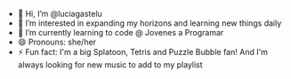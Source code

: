 - 👋 Hi, I’m @luciagastelu
- 👀 I’m interested in expanding my horizons and learning new things daily
- 🌱 I’m currently learning to code @ Jovenes a Programar
- 😄 Pronouns: she/her
- ⚡ Fun fact: I'm a big Splatoon, Tetris and Puzzle Bubble fan! And I'm always looking for new music to add to my playlist

<!---
luciagastelu/luciagastelu is a ✨ special ✨ repository because its `README.md` (this file) appears on your GitHub profile.
You can click the Preview link to take a look at your changes.

- 📫 How to reach me ...
- 💞️ I’m looking to collaborate on games and websites
--->

